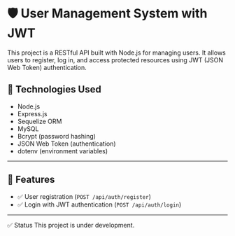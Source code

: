 # 🛡️ User Management System with JWT

This project is a RESTful API built with Node.js for managing users. It allows users to register, log in, and access protected resources using JWT (JSON Web Token) authentication.

## 🔧 Technologies Used

- Node.js
- Express.js
- Sequelize ORM
- MySQL
- Bcrypt (password hashing)
- JSON Web Token (authentication)
- dotenv (environment variables)

---

## 🚀 Features

- ✅ User registration (`POST /api/auth/register`)
- ✅ Login with JWT authentication (`POST /api/auth/login`)

---

✅ Status
This project is under development.


